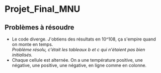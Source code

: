 # Projet_Final_MNU


## Problèmes à résoudre

- Le code diverge. J'obtiens des résultats en 10^108, ça s'empire quand on monte en temps.  
	_Problème résolu, c'était les tableaux b et c qui n'étaient pas bien initialisés._
- Chaque cellule est alternée. On a une température positive, une négative, une positive, une négative, en ligne comme en colonne.

